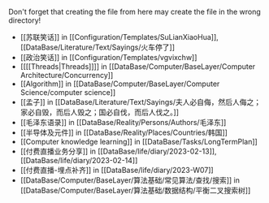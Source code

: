 Don't forget that creating the file from here may create the file in the wrong directory!
- [[苏联笑话]] in [[Configuration/Templates/SuLianXiaoHua]], [[DataBase/Literature/Text/Sayings/火车停了]]
- [[政治笑话]] in [[Configuration/Templates/vgvixchw]]
- [[[[Threads|Threads]]]] in [[DataBase/Computer/BaseLayer/Computer Architecture/Concurrency]]
- [[Algorithm]] in [[DataBase/Computer/BaseLayer/Computer Science/computer science]]
- [[孟子]] in [[DataBase/Literature/Text/Sayings/夫人必自侮，然后人侮之；家必自毁，而后人毁之；国必自伐，而后人伐之。]]
- [[毛泽东语录]] in [[DataBase/Reality/Persons/Authors/毛泽东]]
- [[半导体及元件]] in [[DataBase/Reality/Places/Countries/韩国]]
- [[Computer knowledge learning]] in [[DataBase/Tasks/LongTermPlan]]
- [[付费直播业务分享]] in [[DataBase/life/diary/2023-02-13]], [[DataBase/life/diary/2023-02-14]]
- [[付费直播-埋点补齐]] in [[DataBase/life/diary/2023-W07]]
- [[DataBase/Computer/BaseLayer/算法基础/常见算法/查找/搜索]] in [[DataBase/Computer/BaseLayer/算法基础/数据结构/平衡二叉搜索树]]